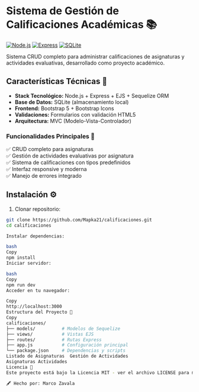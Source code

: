 # Sistema de Gestión de Calificaciones Académicas 📚

[![Node.js](https://img.shields.io/badge/Node.js-18+-339933?logo=node.js&logoColor=white)](https://nodejs.org/)
[![Express](https://img.shields.io/badge/Express-4.x-000000?logo=express)](https://expressjs.com/)
[![SQLite](https://img.shields.io/badge/SQLite-3-003B57?logo=sqlite)](https://www.sqlite.org/)

Sistema CRUD completo para administrar calificaciones de asignaturas y actividades evaluativas, desarrollado como proyecto académico.

## Características Técnicas 🔧
- **Stack Tecnológico:** Node.js + Express + EJS + Sequelize ORM
- **Base de Datos:** SQLite (almacenamiento local)
- **Frontend:** Bootstrap 5 + Bootstrap Icons
- **Validaciones:** Formularios con validación HTML5
- **Arquitectura:** MVC (Modelo-Vista-Controlador)

### Funcionalidades Principales 🚀
✅ CRUD completo para asignaturas  
✅ Gestión de actividades evaluativas por asignatura  
✅ Sistema de calificaciones con tipos predefinidos  
✅ Interfaz responsive y moderna  
✅ Manejo de errores integrado  

## Instalación ⚙️
1. Clonar repositorio:
```bash
git clone https://github.com/Mapka21/calificaciones.git
cd calificaciones

Instalar dependencias:

bash
Copy
npm install
Iniciar servidor:

bash
Copy
npm run dev
Acceder en tu navegador:

Copy
http://localhost:3000
Estructura del Proyecto 📂
Copy
calificaciones/
├── models/          # Modelos de Sequelize
├── views/           # Vistas EJS
├── routes/          # Rutas Express
├── app.js           # Configuración principal
└── package.json     # Dependencias y scripts
Listado de Asignaturas	Gestión de Actividades
Asignaturas	Actividades
Licencia 📄
Este proyecto está bajo la Licencia MIT - ver el archivo LICENSE para más detalles.

🖋️ Hecho por: Marco Zavala
